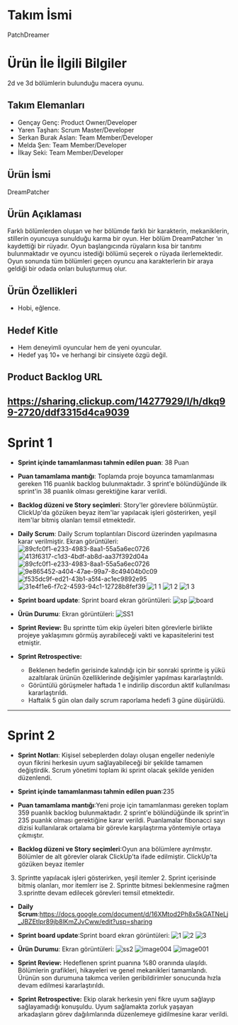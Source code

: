 # **Takım İsmi**
PatchDreamer

# Ürün İle İlgili Bilgiler
2d ve 3d bölümlerin bulunduğu macera oyunu.

## Takım Elemanları
- Gençay Genç: Product Owner/Developer
- Yaren Taşhan: Scrum Master/Developer
- Serkan Burak Aslan: Team Member/Developer
- Melda Şen: Team Member/Developer
- İlkay Seki: Team Member/Developer

## Ürün İsmi
DreamPatcher

## Ürün Açıklaması
Farklı bölümlerden oluşan ve her bölümde farklı bir karakterin, mekaniklerin, stillerin oyuncuya sunulduğu karma bir oyun. Her bölüm DreamPatcher ‘ın kaydettiği bir
rüyadır. Oyun başlangıcında rüyaların kısa bir tanıtımı bulunmaktadır ve oyuncu istediği bölümü seçerek o rüyada ilerlemektedir. Oyun sonunda tüm bölümleri geçen
oyuncu ana karakterlerin bir araya geldiği bir odada onları buluşturmuş olur.

## Ürün Özellikleri
-	Hobi, eğlence.

## Hedef Kitle
-	Hem deneyimli oyuncular hem de yeni oyuncular.
-	Hedef yaş 10+ ve herhangi bir cinsiyete özgü değil.


## Product Backlog URL
https://sharing.clickup.com/14277929/l/h/dkq99-2720/ddf3315d4ca9039
---

# Sprint 1

- **Sprint içinde tamamlanması tahmin edilen puan**: 38 Puan

- **Puan tamamlama mantığı**: Toplamda proje boyunca tamamlanması gereken 116 puanlık backlog bulunmaktadır. 3 sprint'e bölündüğünde ilk sprint'in 38 puanlık olması 
gerektiğine karar verildi.

- **Backlog düzeni ve Story seçimleri**: Story'ler görevlere bölünmüştür. ClickUp'da gözüken beyaz item'lar yapılacak işleri gösterirken, yeşil item'lar bitmiş 
olanları temsil etmektedir.

- **Daily Scrum**: Daily Scrum toplantıları Discord üzerinden yapılmasına karar verilmiştir. Ekran görüntüleri: 
![89cfc0f1-e233-4983-8aa1-55a5a6ec0726](https://user-images.githubusercontent.com/95364332/167495500-d49f1504-5524-433b-8542-7f51f28ed0be.jpg)
![413f6317-c1d3-4bdf-ab8d-aa37f392d04a](https://user-images.githubusercontent.com/95364332/167495543-de3fa25f-d300-45bf-a6be-5e90339f6c97.jpg)
![89cfc0f1-e233-4983-8aa1-55a5a6ec0726](https://user-images.githubusercontent.com/95364332/167495596-520a80bf-ff69-4bbb-914f-7b1ab5b3f170.jpg)
![9e865452-a404-47ae-99a7-8c49404b0c09](https://user-images.githubusercontent.com/95364332/167495608-acaf3794-03fc-49c5-b5f0-67b6f1587dc4.jpg)
![f535dc9f-ed21-43b1-a5f4-ac1ec9892e95](https://user-images.githubusercontent.com/95364332/167495632-9702d292-739f-4d3e-9963-5e4fee9c1bba.jpg)
![31e4f1e6-f7c2-4593-94c1-12728b8fef39](https://user-images.githubusercontent.com/95364332/167495659-e17618b7-1c3c-4789-8da7-aa297e13bfee.jpg)
![1 1](https://user-images.githubusercontent.com/95364332/167487646-1daaa0a2-885b-4893-97e9-a6d9ba224ebf.JPG)
![1 2](https://user-images.githubusercontent.com/95364332/167487649-1ca6f0c6-74ae-4aff-a9b8-ab830d755795.JPG)
![1 3](https://user-images.githubusercontent.com/95364332/167487651-44e682bb-c57e-4f4e-9921-2af1cc98bf92.JPG)

- **Sprint board update**: Sprint board ekran görüntüleri: 
 ![sp](https://user-images.githubusercontent.com/95364332/167490881-de780176-2e8e-423b-a88d-a33f5cb7357e.JPG)
![board](https://user-images.githubusercontent.com/95364332/167490768-66f05434-c7fe-4f10-9aea-cec20e2c48e5.JPG)

- **Ürün Durumu**: Ekran görüntüleri:
  ![SS1](https://user-images.githubusercontent.com/95364332/167489212-ac42f370-9916-4df4-8526-fdc4af3e0dff.JPG)
 
- **Sprint Review:** Bu sprintte tüm ekip üyeleri biten görevlerle birlikte projeye yaklaşımını görmüş ayırabileceği vakti ve kapasitelerini test etmiştir. 

- **Sprint Retrospective:**
  - Beklenen hedefin gerisinde kalındığı için bir sonraki sprintte iş yükü azaltılarak ürünün özelliklerinde değişimler yapılması kararlaştırıldı.
  - Görüntülü görüşmeler haftada 1 e indirilip discordun aktif kullanılması kararlaştırıldı.
  - Haftalık 5 gün olan daily scrum raporlama hedefi 3 güne düşürüldü.

---

# Sprint 2

- **Sprint Notları**: Kişisel sebeplerden dolayı oluşan engeller nedeniyle oyun fikrini herkesin uyum sağlayabileceği bir şekilde tamamen değiştirdik. Scrum 
yönetimi toplam iki sprint olacak şekilde yeniden düzenlendi.

- **Sprint içinde tamamlanması tahmin edilen puan**:235

- **Puan tamamlama mantığı**:Yeni proje için tamamlanması gereken toplam 359 puanlık backlog bulunmaktadır. 2 sprint'e bölündüğünde ilk sprint'in 235 puanlık olması
 gerektiğine karar verildi. Puanlamalar fibonacci sayı dizisi kullanılarak ortalama bir görevle karşılaştırma yöntemiyle ortaya çıkmıştır. 

- **Backlog düzeni ve Story seçimleri**:Oyun ana bölümlere ayrılmıştır. Bölümler de alt görevler olarak ClickUp’ta ifade edilmiştir. ClickUp'ta gözüken beyaz itemler 
3. Sprintte yapılacak işleri gösterirken, yeşil itemler 2. Sprint içerisinde bitmiş olanları, mor itemlerr ise 2. Sprintte bitmesi beklenmesine rağmen 3.sprintte
devam edilecek görevleri temsil etmektedir.

- **Daily Scrum**:https://docs.google.com/document/d/16XMtod2Ph8x5kGATNeLj_JBZEtIpr89jb8lKmZJvCww/edit?usp=sharing

- **Sprint board update**:Sprint board ekran görüntüleri: 
![1](https://user-images.githubusercontent.com/95364332/169899623-ffe1af1b-2781-4e00-a70f-288276ed324d.JPG)
![2](https://user-images.githubusercontent.com/95364332/169899628-b35567e5-b493-4fc5-836d-aabbe47dba1a.JPG)
![3](https://user-images.githubusercontent.com/95364332/169899746-693d0183-5874-4cfa-8d28-0cd2edf7a3c8.JPG)

- **Ürün Durumu**: Ekran görüntüleri:
![ss2](https://user-images.githubusercontent.com/95364332/169900294-46bd6173-27da-4692-90b5-23ab1bf83d55.JPG)
![image004](https://user-images.githubusercontent.com/95364332/169900298-1d1c8ee9-8698-45da-9cae-15038c7ec27f.jpg)
![image001](https://user-images.githubusercontent.com/95364332/169900301-1fdeebe2-f4e2-4dd3-a9c6-b4fd2d94938a.png)

- **Sprint Review:** Hedeflenen sprint puanına %80 oranında ulaşıldı. Bölümlerin grafikleri, hikayeleri ve genel mekanikleri tamamlandı. Ürünün son durumuna 
takımca verilen geribildirimler sonucunda hızla devam edilmesi kararlaştırıldı.

- **Sprint Retrospective:**
Ekip olarak herkesin yeni fikre uyum sağlayıp sağlayamadığı konuşuldu. Uyum sağlamakta zorluk yaşayan arkadaşların görev dağılımlarında düzenlemeye gidilmesine 
karar verildi.
